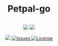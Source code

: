 <div align="center">
      <h1>Petpal-go</h1>
     </div>
<p align="center"> <a href="https://github.com/LamichhaneBibek/petpal-go" target="_blank"><img alt="" src="https://img.shields.io/badge/Github-302D41?style=for-the-badge&logo=github" style="vertical-align:center" /></a>
</p>
<p align="center">
    <a href="https://github.com/LamichhaneBibek/petpal-go/pulse" target="_blank"><img src="https://img.shields.io/github/last-commit/LamichhaneBibek/petpal-go?style=for-the-badge&logo=github&color=7dc4e4&logoColor=D9E0EE&labelColor=302D41"></a>
    <a href="https://github.com/LamichhaneBibek/petpal-go/stargazers" target="_blank"><img src="https://img.shields.io/github/stars/LamichhaneBibek/petpal-go?style=for-the-badge&logo=apachespark&color=eed49f&logoColor=D9E0EE&labelColor=302D41"></a>
</p><p align="center">
      <a href="https://visitorbadge.io/status?path=https%3A%2F%2Fgithub.com%2FLamichhaneBibek%2Fvoter-list-nepal"><img src="https://api.visitorbadge.io/api/visitors?path=https%3A%2F%2Fgithub.com%2FLamichhaneBibek%2Fvoter-list-nepal&label=visitors&labelColor=%23ff8a65&countColor=%23111133" /></a>
      <a href="https://github.com/LamichhaneBibek/petpal-go/issues" target="_blank">
      <img alt="Issues" src="https://img.shields.io/github/issues/LamichhaneBibek/petpal-go?style=for-the-badge&logo=bilibili&color=F5E0DC&logoColor=D9E0EE&labelColor=302D41" />
    </a>  
       <a href="https://github.com/LamichhaneBibek/petpal-go/blob/main/LICENSE" target="_blank">
      <img alt="License" src="https://img.shields.io/github/license/LamichhaneBibek/petpal-go?style=for-the-badge&logo=starship&color=ee999f&logoColor=D9E0EE&labelColor=302D41" />
    </a>  
</p>
